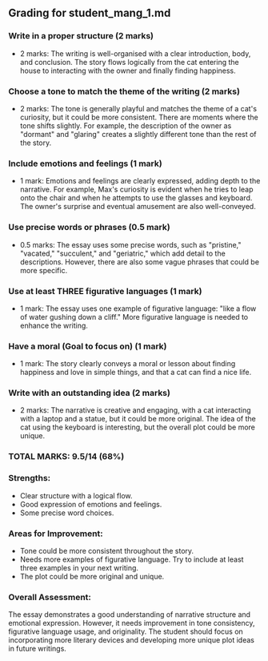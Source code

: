 ## Grading for student_mang_1.md

### Write in a proper structure (2 marks)

- 2 marks: The writing is well-organised with a clear introduction, body, and conclusion. The story flows logically from the cat entering the house to interacting with the owner and finally finding happiness.

### Choose a tone to match the theme of the writing (2 marks)

- 2 marks: The tone is generally playful and matches the theme of a cat's curiosity, but it could be more consistent. There are moments where the tone shifts slightly. For example, the description of the owner as "dormant" and "glaring" creates a slightly different tone than the rest of the story.

### Include emotions and feelings (1 mark)

- 1 mark: Emotions and feelings are clearly expressed, adding depth to the narrative. For example, Max's curiosity is evident when he tries to leap onto the chair and when he attempts to use the glasses and keyboard. The owner's surprise and eventual amusement are also well-conveyed.

### Use precise words or phrases (0.5 mark)

- 0.5 marks: The essay uses some precise words, such as "pristine," "vacated," "succulent," and "geriatric," which add detail to the descriptions. However, there are also some vague phrases that could be more specific.

### Use at least THREE figurative languages (1 mark)

- 1 mark: The essay uses one example of figurative language: "like a flow of water gushing down a cliff." More figurative language is needed to enhance the writing.

### Have a moral (Goal to focus on) (1 mark)

- 1 mark: The story clearly conveys a moral or lesson about finding happiness and love in simple things, and that a cat can find a nice life.

### Write with an outstanding idea (2 marks)

- 2 marks: The narrative is creative and engaging, with a cat interacting with a laptop and a statue, but it could be more original. The idea of the cat using the keyboard is interesting, but the overall plot could be more unique.

### TOTAL MARKS: 9.5/14 (68%)

### Strengths:

- Clear structure with a logical flow.
- Good expression of emotions and feelings.
- Some precise word choices.

### Areas for Improvement:

- Tone could be more consistent throughout the story.
- Needs more examples of figurative language. Try to include at least three examples in your next writing.
- The plot could be more original and unique.

### Overall Assessment:

The essay demonstrates a good understanding of narrative structure and emotional expression. However, it needs improvement in tone consistency, figurative language usage, and originality. The student should focus on incorporating more literary devices and developing more unique plot ideas in future writings.
